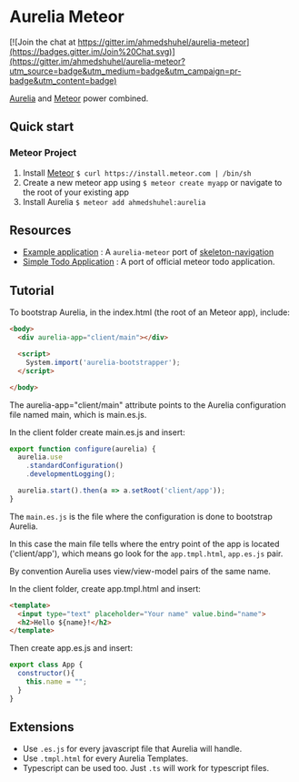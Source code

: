# Aurelia Meteor

[![Join the chat at https://gitter.im/ahmedshuhel/aurelia-meteor](https://badges.gitter.im/Join%20Chat.svg)](https://gitter.im/ahmedshuhel/aurelia-meteor?utm_source=badge&utm_medium=badge&utm_campaign=pr-badge&utm_content=badge)

[Aurelia](http://aurelia.io) and [Meteor](http://www.meteor.com) power combined.

## Quick start

### Meteor Project

1. Install [Meteor](http://docs.meteor.com/#quickstart) `$ curl https://install.meteor.com | /bin/sh`
2. Create a new meteor app using `$ meteor create myapp` or navigate to the root of your existing app
3. Install Aurelia `$ meteor add ahmedshuhel:aurelia`


## Resources
- [Example application](https://github.com/ahmedshuhel/aurelia-skeleton-meteor) : A `aurelia-meteor` port of [skeleton-navigation](http://github.com/aurelia/skeleton-navigation)
- [Simple Todo Application](https://github.com/Markusxmr/Aurelia-Meteor-Simple-Todo) : A port of official meteor todo application.

## Tutorial

To bootstrap Aurelia, in the index.html (the root of an Meteor app), include:

```html
<body>
  <div aurelia-app="client/main"></div>

  <script>
    System.import('aurelia-bootstrapper');
  </script>

</body>
```

The aurelia-app="client/main" attribute points to the Aurelia configuration file named main, which is main.es.js.

In the client folder create main.es.js and insert:


```javascript
export function configure(aurelia) {
  aurelia.use
    .standardConfiguration()
    .developmentLogging();

  aurelia.start().then(a => a.setRoot('client/app'));
}

```

The `main.es.js` is the file where the configuration is done to bootstrap Aurelia.

In this case the main file tells where the entry point of the app is located ('client/app'), which means go look for the `app.tmpl.html`, `app.es.js` pair.

By convention Aurelia uses view/view-model pairs of the same name.

In the client folder, create app.tmpl.html and insert:

```html
<template>
  <input type="text" placeholder="Your name" value.bind="name">
  <h2>Hello ${name}!</h2>
</template>

```

Then create app.es.js and insert:

```javascript
export class App {
  constructor(){
    this.name = "";
  }
}
```

## Extensions

- Use `.es.js` for every javascript file that Aurelia will handle.
- Use `.tmpl.html` for every Aurelia Templates.
- Typescript can be used too. Just `.ts` will work for typescript files.
